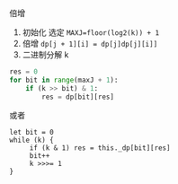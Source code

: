 倍增

1. 初始化 选定
   `MAXJ=floor(log2(k)) + 1`
2. 倍增
   `dp[j + 1][i] = dp[j]dp[j][i]]`
3. 二进制分解 k

```Python
res = 0
for bit in range(maxJ + 1):
    if (k >> bit) & 1:
        res = dp[bit][res]

```

或者

```JS
let bit = 0
while (k) {
     if (k & 1) res = this._dp[bit][res]
     bit++
     k >>>= 1
}
```
